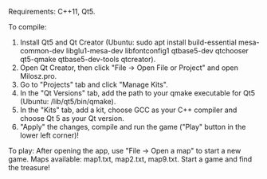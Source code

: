 Requirements: C++11, Qt5.

To compile:
1. Install Qt5 and Qt Creator (Ubuntu: sudo apt install build-essential mesa-common-dev libglu1-mesa-dev libfontconfig1 qtbase5-dev qtchooser qt5-qmake qtbase5-dev-tools qtcreator).
2. Open Qt Creator, then click "File -> Open File or Project" and open Milosz.pro.
3. Go to "Projects" tab and click "Manage Kits".
4. In the "Qt Versions" tab, add the path to your qmake executable for Qt5 (Ubuntu: /lib/qt5/bin/qmake).
5. In the "Kits" tab, add a kit, choose GCC as your C++ compiler and choose Qt 5 as your Qt version.
6. "Apply" the changes, compile and run the game ("Play" button in the lower left corner)!

To play:
After opening the app, use "File -> Open a map" to start a new game. 
Maps available: map1.txt, map2.txt, map9.txt.
Start a game and find the treasure!

